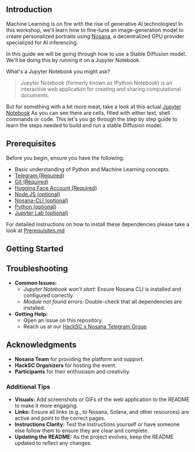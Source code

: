 

## Introduction

Machine Learning is on fire with the rise of generative AI technologies! 
In this workshop, we'll learn how to fine-tune an image-generation model to create personalized portraits using [Nosana](https://nosana.com/), a decentralized GPU provider specialized for AI inferencing.

In this guide we will be going through how to use a Stable Diffusion model.
We'll be doing this by running it on a Jupyter Notebook.

What's a Jupyter Notebook you might ask?

> Jupyter Notebook (formerly known as IPython Notebook) is an interactive web application for creating and sharing computational documents.

But for something with a bit more meat, take a look at this actual [Jupyter Notebook](https://jupyterlite.github.io/demo/lab/index.html)
As you can see there are cells, filled with either text, shell commands or code.
This let's you go through the step by step guide to learn the steps needed to build and run a stable Diffusion model.

## Prerequisites

Before you begin, ensure you have the following:

- Basic understanding of Python and Machine Learning concepts.
- [Telegram (Required)](https://telegram.org/)
- [Git (Required)](https://git-scm.com/downloads)
- [Hugging Face Account (Required)](https://huggingface.co/)
- [Node.JS (optional)](https://nodejs.org/en)
- [Nosana-CLI (optional)](https://github.com/nosana-ci/nosana-cli/)
- [Python (optional)](https://www.python.org/)
- [Jupyter Lab (optional)](https://jupyter.org/install)

For detailed instructions on how to install these dependencies please take a look at [Prerequisites.md](./Prerequisites.md) 

## Getting Started



## Troubleshooting

- **Common Issues:**
  - *Jupyter Notebook won't start:* Ensure Nosana CLI is installed and configured correctly.
  - *Module not found errors:* Double-check that all dependencies are installed.
- **Getting Help:**
  - Open an issue on this repository.
  - Reach us at our [HackSC x Nosana Telegram Group](https://t.me/nosana_hacksc)


## Acknowledgments

- **Nosana Team** for providing the platform and support.
- **HackSC Organizers** for hosting the event.
- **Participants** for their enthusiasm and creativity.

### Additional Tips

- **Visuals:** Add screenshots or GIFs of the web application to the README to make it more engaging.
- **Links:** Ensure all links (e.g., to Nosana, Solana, and other resources) are active and point to the correct pages.
- **Instructions Clarity:** Test the instructions yourself or have someone else follow them to ensure they are clear and complete.
- **Updating the README:** As the project evolves, keep the README updated to reflect any changes.

